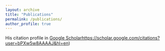 ```yaml
---
layout: archive
title: "Publications"
permalink: /publications/
author_profile: true
---
```


His citation profile in [Google Scholar](https://scholar.google.com/citations?user=bPXw5w8AAAAJ&hl=en)https://scholar.google.com/citations?user=bPXw5w8AAAAJ&hl=en)
